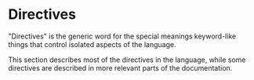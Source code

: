 # Directives

"Directives" is the generic word for the special meanings keyword-like things
that control isolated aspects of the language.

This section describes most of the directives in the language, while some directives
are described in more relevant parts of the documentation.
